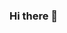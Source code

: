 ### Hi there 👋

<!--
**Jacherr/Jacherr** is a ✨ _special_ ✨ repository because its `README.md` (this file) appears on your GitHub profile.

Here are some ideas to get you started:

- 🔭 I’m currently working on projects
- 🌱 I’m currently learning how
- 👯 I’m looking to collaborate on things
- 🤔 I’m looking for help with this
- 💬 Ask me about how to
- 📫 How to reach me: reach really high
- 😄 Pronouns: big chungus
- ⚡ Fun fact: idk
-->
